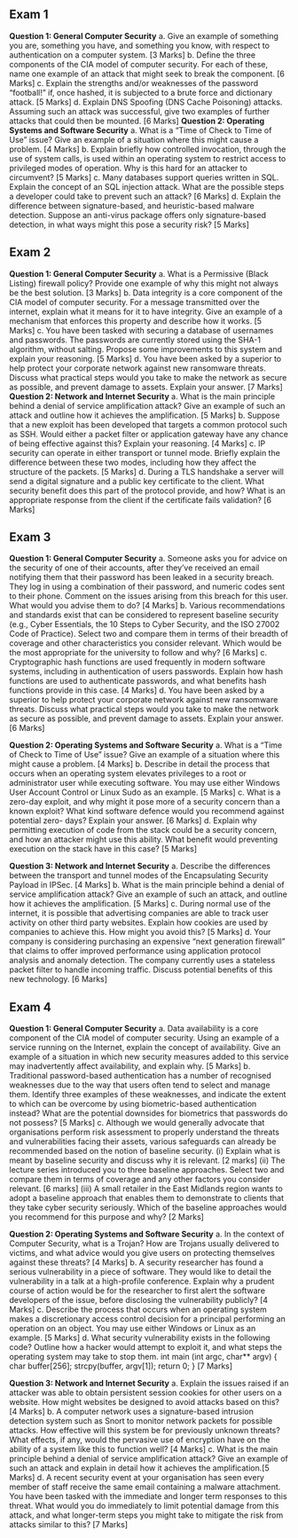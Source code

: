 ## Exam 1
**Question 1: General Computer Security**
a. Give an example of something you are, something you have, and something you know,
with respect to authentication on a computer system. [3 Marks]
b. Define the three components of the CIA model of computer security. For each of these,
name one example of an attack that might seek to break the component. [6 Marks]
c. Explain the strengths and/or weaknesses of the password “football!” if, once hashed, it
is subjected to a brute force and dictionary attack. [5 Marks]
d. Explain DNS Spoofing (DNS Cache Poisoning) attacks. Assuming such an attack was
successful, give two examples of further attacks that could then be mounted. [6 Marks]
**Question 2: Operating Systems and Software Security**
a. What is a “Time of Check to Time of Use” issue? Give an example of a situation where
this might cause a problem. [4 Marks]
b. Explain briefly how controlled invocation, through the use of system calls, is used
within an operating system to restrict access to privileged modes of operation. Why is
this hard for an attacker to circumvent? [5 Marks]
c. Many databases support queries written in SQL. Explain the concept of an SQL injection
attack. What are the possible steps a developer could take to prevent such an attack? [6 Marks]
d. Explain the difference between signature-based, and heuristic-based malware
detection. Suppose an anti-virus package offers only signature-based detection, in
what ways might this pose a security risk? [5 Marks]

## Exam 2
**Question 1: General Computer Security**
a. What is a Permissive (Black Listing) firewall policy? Provide one example of why this
might not always be the best solution. [3 Marks]
b. Data integrity is a core component of the CIA model of computer security. For a
message transmitted over the internet, explain what it means for it to have integrity.
Give an example of a mechanism that enforces this property and describe how it
works. [5 Marks]
c. You have been tasked with securing a database of usernames and passwords. The
passwords are currently stored using the SHA-1 algorithm, without salting. Propose
some improvements to this system and explain your reasoning. [5 Marks]
d. You have been asked by a superior to help protect your corporate network against new
ransomware threats. Discuss what practical steps would you take to make the network as
secure as possible, and prevent damage to assets. Explain your answer. [7 Marks]
**Question 2: Network and Internet Security**
a. What is the main principle behind a denial of service amplification attack? Give an
example of such an attack and outline how it achieves the amplification. [5 Marks]
b. Suppose that a new exploit has been developed that targets a common protocol such
as SSH. Would either a packet filter or application gateway have any chance of being
effective against this? Explain your reasoning. [4 Marks]
c. IP security can operate in either transport or tunnel mode. Briefly explain the
difference between these two modes, including how they affect the structure of the
packets. [5 Marks]
d. During a TLS handshake a server will send a digital signature and a public key
certificate to the client. What security benefit does this part of the protocol provide, and
how? What is an appropriate response from the client if the certificate fails validation? [6 Marks]

## Exam 3
**Question 1: General Computer Security**
a. Someone asks you for advice on the security of one of their accounts, after they’ve
received an email notifying them that their password has been leaked in a security
breach. They log in using a combination of their password, and numeric codes sent to
their phone. Comment on the issues arising from this breach for this user. What would
you advise them to do? [4 Marks]
b. Various recommendations and standards exist that can be considered to represent
baseline security (e.g., Cyber Essentials, the 10 Steps to Cyber Security, and the ISO
27002 Code of Practice). Select two and compare them in terms of their breadth of
coverage and other characteristics you consider relevant. Which would be the most
appropriate for the university to follow and why? [6 Marks]
c. Cryptographic hash functions are used frequently in modern software systems,
including in authentication of users passwords. Explain how hash functions are used to
authenticate passwords, and what benefits hash functions provide in this case. [4 Marks]
d. You have been asked by a superior to help protect your corporate network against new
ransomware threats. Discuss what practical steps would you take to make the network as
secure as possible, and prevent damage to assets. Explain your answer. [6 Marks]

**Question 2: Operating Systems and Software Security**
a. What is a “Time of Check to Time of Use” issue? Give an example of a situation where
this might cause a problem. [4 Marks]
b. Describe in detail the process that occurs when an operating system elevates privileges
to a root or administrator user while executing software. You may use either Windows
User Account Control or Linux Sudo as an example. [5 Marks]
c. What is a zero-day exploit, and why might it pose more of a security concern than a
known exploit? What kind software defence would you recommend against potential zero-
days? Explain your answer. [6 Marks]
d. Explain why permitting execution of code from the stack could be a security concern,
and how an attacker might use this ability. What benefit would preventing execution on
the stack have in this case? [5 Marks]

**Question 3: Network and Internet Security**
a. Describe the differences between the transport and tunnel modes of the Encapsulating
Security Payload in IPSec. [4 Marks]
b. What is the main principle behind a denial of service amplification attack? Give an
example of such an attack, and outline how it achieves the amplification. [5 Marks]
c. During normal use of the internet, it is possible that advertising companies are able to
track user activity on other third party websites. Explain how cookies are used by
companies to achieve this. How might you avoid this? [5 Marks]
d. Your company is considering purchasing an expensive “next generation firewall” that
claims to offer improved performance using application protocol analysis and anomaly
detection. The company currently uses a stateless packet filter to handle incoming
traffic. Discuss potential benefits of this new technology. [6 Marks]

## Exam 4
**Question 1: General Computer Security**
a. Data availability is a core component of the CIA model of computer security. Using an
example of a service running on the Internet, explain the concept of availability. Give
an example of a situation in which new security measures added to this service may
inadvertently affect availability, and explain why. [5 Marks]
b. Traditional password-based authentication has a number of recognised weaknesses due
to the way that users often tend to select and manage them. Identify three examples
of these weaknesses, and indicate the extent to which can be overcome by using
biometric-based authentication instead? What are the potential downsides for
biometrics that passwords do not possess? [5 Marks]
c. Although we would generally advocate that organisations perform risk assessment to
properly understand the threats and vulnerabilities facing their assets, various
safeguards can already be recommended based on the notion of baseline security.
(i) Explain what is meant by baseline security and discuss why it is relevant. [2 marks]
(ii) The lecture series introduced you to three baseline approaches. Select two and
compare them in terms of coverage and any other factors you consider relevant. [6 marks]
(iii) A small retailer in the East Midlands region wants to adopt a baseline approach
that enables them to demonstrate to clients that they take cyber security
seriously. Which of the baseline approaches would you recommend for this
purpose and why? [2 Marks]

**Question 2: Operating Systems and Software Security**
a. In the context of Computer Security, what is a Trojan? How are Trojans usually
delivered to victims, and what advice would you give users on protecting themselves
against these threats? [4 Marks]
b. A security researcher has found a serious vulnerability in a piece of software. They would
like to detail the vulnerability in a talk at a high-profile conference. Explain why a prudent
course of action would be for the researcher to first alert the software developers of the
issue, before disclosing the vulnerability publicly? [4 Marks]
c. Describe the process that occurs when an operating system makes a discretionary
access control decision for a principal performing an operation on an object. You may
use either Windows or Linux as an example. [5 Marks]
d. What security vulnerability exists in the following code? Outline how a hacker would
attempt to exploit it, and what steps the operating system may take to stop them.
int main (int argc, char** argv)
{
char buffer[256];
strcpy(buffer, argv[1]);
return 0;
} [7 Marks]

**Question 3: Network and Internet Security**
a. Explain the issues raised if an attacker was able to obtain persistent session cookies for
other users on a website. How might websites be designed to avoid attacks based on
this? [4 Marks]
b. A computer network uses a signature-based intrusion detection system such as Snort
to monitor network packets for possible attacks. How effective will this system be for
previously unknown threats? What effects, if any, would the pervasive use of
encryption have on the ability of a system like this to function well? [4 Marks]
c. What is the main principle behind a denial of service amplification attack? Give an
example of such an attack and explain in detail how it achieves the amplification.[5 Marks]
d. A recent security event at your organisation has seen every member of staff receive the
same email containing a malware attachment. You have been tasked with the immediate
and longer term responses to this threat. What would you do immediately to limit
potential damage from this attack, and what longer-term steps you might take to
mitigate the risk from attacks similar to this? [7 Marks]